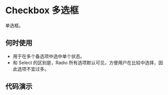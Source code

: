 # Checkbox 多选框

单选框。

## 何时使用

- 用于在多个备选项中选中单个状态。
- 和 Select 的区别是，Radio 所有选项默认可见，方便用户在比较中选择，因此选项不宜过多。

## 代码演示

<br />


<demo title="选择框" id="components-checkbox-demo-basic" src="./example/basic.vue" desc="默认为水平分割线，可在中间加入文字。"></demo>

